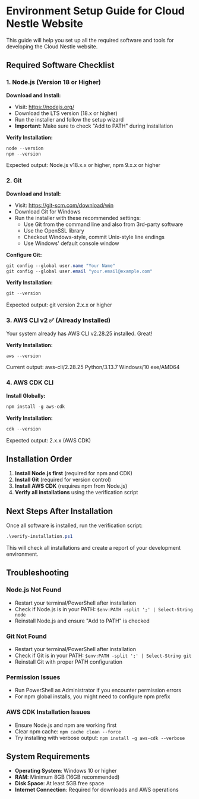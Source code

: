 # Environment Setup Guide for Cloud Nestle Website

This guide will help you set up all the required software and tools for developing the Cloud Nestle website.

## Required Software Checklist

### 1. Node.js (Version 18 or Higher)

**Download and Install:**
- Visit: https://nodejs.org/
- Download the LTS version (18.x or higher)
- Run the installer and follow the setup wizard
- **Important**: Make sure to check "Add to PATH" during installation

**Verify Installation:**
```powershell
node --version
npm --version
```
Expected output: Node.js v18.x.x or higher, npm 9.x.x or higher

### 2. Git

**Download and Install:**
- Visit: https://git-scm.com/download/win
- Download Git for Windows
- Run the installer with these recommended settings:
  - Use Git from the command line and also from 3rd-party software
  - Use the OpenSSL library
  - Checkout Windows-style, commit Unix-style line endings
  - Use Windows' default console window

**Configure Git:**
```powershell
git config --global user.name "Your Name"
git config --global user.email "your.email@example.com"
```

**Verify Installation:**
```powershell
git --version
```
Expected output: git version 2.x.x or higher

### 3. AWS CLI v2 ✅ (Already Installed)

Your system already has AWS CLI v2.28.25 installed. Great!

**Verify Installation:**
```powershell
aws --version
```
Current output: aws-cli/2.28.25 Python/3.13.7 Windows/10 exe/AMD64

### 4. AWS CDK CLI

**Install Globally:**
```powershell
npm install -g aws-cdk
```

**Verify Installation:**
```powershell
cdk --version
```
Expected output: 2.x.x (AWS CDK)

## Installation Order

1. **Install Node.js first** (required for npm and CDK)
2. **Install Git** (required for version control)
3. **Install AWS CDK** (requires npm from Node.js)
4. **Verify all installations** using the verification script

## Next Steps After Installation

Once all software is installed, run the verification script:
```powershell
.\verify-installation.ps1
```

This will check all installations and create a report of your development environment.

## Troubleshooting

### Node.js Not Found
- Restart your terminal/PowerShell after installation
- Check if Node.js is in your PATH: `$env:PATH -split ';' | Select-String node`
- Reinstall Node.js and ensure "Add to PATH" is checked

### Git Not Found
- Restart your terminal/PowerShell after installation
- Check if Git is in your PATH: `$env:PATH -split ';' | Select-String git`
- Reinstall Git with proper PATH configuration

### Permission Issues
- Run PowerShell as Administrator if you encounter permission errors
- For npm global installs, you might need to configure npm prefix

### AWS CDK Installation Issues
- Ensure Node.js and npm are working first
- Clear npm cache: `npm cache clean --force`
- Try installing with verbose output: `npm install -g aws-cdk --verbose`

## System Requirements

- **Operating System**: Windows 10 or higher
- **RAM**: Minimum 8GB (16GB recommended)
- **Disk Space**: At least 5GB free space
- **Internet Connection**: Required for downloads and AWS operations